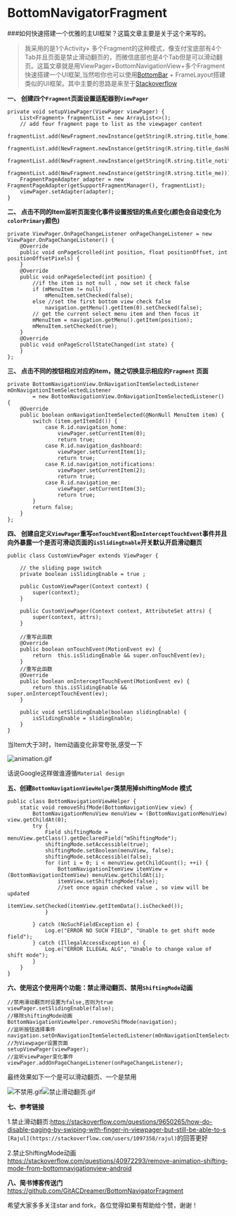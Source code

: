 # BottomNavigatorFragment
###如何快速搭建一个优雅的主UI框架？这篇文章主要是关于这个来写的。
>我采用的是1个Activity+ 多个Fragment的这种模式，像支付宝底部有4个Tab并且页面是禁止滑动翻页的，而微信底部也是4个Tab但是可以滑动翻页。这篇文章就是用ViewPager+BottomNavigationView+多个Fragment快速搭建一个UI框架,当然啦你也可以使用[BottomBar][] + FrameLayout搭建类似的UI框架。其中主要的思路是来至于[Stackoverflow]

**一、 创建四个`Fragment`页面设置适配器到`ViewPager`**
```//创建四个Fragment页面设置适配器到ViewPager
private void setupViewPager(ViewPager viewPager) {
    List<Fragment> fragmentList = new ArrayList<>();
    // add four fragment page to list as the viewpager content
    fragmentList.add(NewFragment.newInstance(getString(R.string.title_home)));
    fragmentList.add(NewFragment.newInstance(getString(R.string.title_dashboard)));
    fragmentList.add(NewFragment.newInstance(getString(R.string.title_notifications)));
    fragmentList.add(NewFragment.newInstance(getString(R.string.title_me)));
    FragmentPageAdapter adapter = new FragmentPageAdapter(getSupportFragmentManager(), fragmentList);
    viewPager.setAdapter(adapter);
}
```
**二、 点击不同的Item监听页面变化事件设置按钮的焦点变化(颜色会自动变化为`colorPrimary`颜色)**
```
private ViewPager.OnPageChangeListener onPageChangeListener = new ViewPager.OnPageChangeListener() {
    @Override
    public void onPageScrolled(int position, float positionOffset, int positionOffsetPixels) {
    }
    @Override
    public void onPageSelected(int position) {
        //if the item is not null , now set it check false
        if (mMenuItem != null)
            mMenuItem.setChecked(false);
        else //set the first bottom view check false
            navigation.getMenu().getItem(0).setChecked(false);
        // get the current select menu item and then focus it
        mMenuItem = navigation.getMenu().getItem(position);
        mMenuItem.setChecked(true);
    }
    @Override
    public void onPageScrollStateChanged(int state) {
    }
};
```
**三、  点击不同的按钮相应对应的item，随之切换显示相应的`Fragment` 页面**
```
private BottomNavigationView.OnNavigationItemSelectedListener mOnNavigationItemSelectedListener
        = new BottomNavigationView.OnNavigationItemSelectedListener() {
    @Override
    public boolean onNavigationItemSelected(@NonNull MenuItem item) {
        switch (item.getItemId()) {
            case R.id.navigation_home:
                viewPager.setCurrentItem(0);
                return true;
            case R.id.navigation_dashboard:
                viewPager.setCurrentItem(1);
                return true;
            case R.id.navigation_notifications:
                viewPager.setCurrentItem(2);
                return true;
            case R.id.navigation_me:
                viewPager.setCurrentItem(3);
                return true;
        }
        return false;
    }
};
```
**四、 创建自定义`ViewPager`重写`onTouchEvent`和`onInterceptTouchEvent`事件并且向外暴露一个是否可滑动页面的`isSlidingEnable`开关默认开启滑动翻页**
```
public class CustomViewPager extends ViewPager {

    // the sliding page switch
    private boolean isSlidingEnable = true ;

    public CustomViewPager(Context context) {
        super(context);
    }

    public CustomViewPager(Context context, AttributeSet attrs) {
        super(context, attrs);
    }

    //重写此函数
    @Override
    public boolean onTouchEvent(MotionEvent ev) {
        return  this.isSlidingEnable && super.onTouchEvent(ev);
    }
    //重写此函数
    @Override
    public boolean onInterceptTouchEvent(MotionEvent ev) {
        return this.isSlidingEnable && super.onInterceptTouchEvent(ev);
    }

    public void setSlidingEnable(boolean slidingEnable) {
        isSlidingEnable = slidingEnable;
    }
}
```

当Item大于3时，Item动画变化非常夸张,感受一下

![animation.gif](http://upload-images.jianshu.io/upload_images/4073499-cddcc005e56970cd.gif?imageMogr2/auto-orient/strip)

话说Google这样做谁遵循`Material design` 

**五、创建`BottomNavigationViewHelper`类禁用掉shiftingMode 模式**
```
public class BottomNavigationViewHelper {
    static void removeShifMode(BottomNavigationView view) {
        BottomNavigationMenuView menuView = (BottomNavigationMenuView) view.getChildAt(0);
        try {
            Field shiftingMode = menuView.getClass().getDeclaredField("mShiftingMode");
            shiftingMode.setAccessible(true);
            shiftingMode.setBoolean(menuView, false);
            shiftingMode.setAccessible(false);
            for (int i = 0; i < menuView.getChildCount(); ++i) {
                BottomNavigationItemView itemView = (BottomNavigationItemView) menuView.getChildAt(i);
                itemView.setShiftingMode(false);
                //set once again checked value , so view will be updated
                itemView.setChecked(itemView.getItemData().isChecked());
            }

        } catch (NoSuchFieldException e) {
            Log.e("ERROR NO SUCH FIELD", "Unable to get shift mode field");
        } catch (IllegalAccessException e) {
            Log.e("ERROR ILLEGAL ALG", "Unable to change value of shift mode");
        }
    }
}
```
**六、使用这个使用两个功能：禁止滑动翻页、禁用`ShiftingMode`动画**
```
//禁用滑动翻页时设置为false,否则为true
viewPager.setSlidingEnable(false);
//移除shiftingMode动画
BottomNavigationViewHelper.removeShifMode(navigation);
//监听按钮选择事件
navigation.setOnNavigationItemSelectedListener(mOnNavigationItemSelectedListener);
//为Viewpager设置页面
setupViewPager(viewPager);
//监听viewPager变化事件
viewPager.addOnPageChangeListener(onPageChangeListener);
```
最终效果如下一个是可以滑动翻页、一个是禁用

![不禁用.gif](http://upload-images.jianshu.io/upload_images/4073499-a00676fb5b84adef.gif?imageMogr2/auto-orient/strip)![禁止滑动翻页.gif](http://upload-images.jianshu.io/upload_images/4073499-d1349f55a65c5fc7.gif?imageMogr2/auto-orient/strip)

**七、参考链接**

1.禁止滑动翻页:<https://stackoverflow.com/questions/9650265/how-do-disable-paging-by-swiping-with-finger-in-viewpager-but-still-be-able-to-s> `[Rajul](https://stackoverflow.com/users/1097358/rajul)`的回答更好

2.禁止ShiftingMode动画<https://stackoverflow.com/questions/40972293/remove-animation-shifting-mode-from-bottomnavigationview-android>

**八、简书博客传送门**
<https://github.com/GitACDreamer/BottomNavigatorFragment>

希望大家多多关注star and fork，各位觉得如果有帮助给个赞，谢谢！

[BottomBar]: https://github.com/roughike/BottomBar/
[Stackoverflow]: https://stackoverflow.com/
